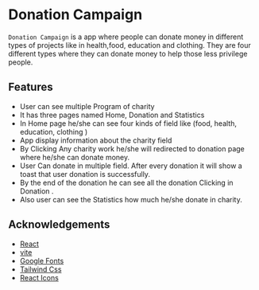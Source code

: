 # Donation Campaign

`Donation Campaign` is a app where people can donate money in different types of projects like in health,food, education and clothing. They are four different types where they can donate money to help those less privilege people.

## Features

- User can see multiple Program of charity
- It has three pages named Home, Donation and Statistics
- In Home page he/she can see four kinds of field like (food, health, education, clothing )
- App display information about the charity field
- By Clicking Any charity work he/she will redirected to donation page where he/she can donate money.
- User Can donate in multiple field. After every donation it will show a toast that user donation is successfully.
- By the end of the donation he can see all the donation Clicking in Donation .
- Also user can see the Statistics how much he/she donate in charity.

## Acknowledgements

- [React](https://react.dev/)
- [vite](https://vitejs.dev/)
- [Google Fonts](https://fonts.google.com/)
- [Tailwind Css](https://tailwindcss.com/)
- [React Icons](https://react-icons.github.io/react-icons/)
